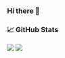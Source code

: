 ### Hi there 👋

### &#x1f4c8; GitHub Stats

<img align="center" src="https://github-readme-stats-nu-tawny.vercel.app/api/?username=Wav3&theme=dark&hide_border=true" />
<img align="center" src="https://github-readme-stats-nu-tawny.vercel.app/api/top-langs/?username=Wav3&layout=compact&theme=dark&hide_border=true" />

<!--
**Wav3/Wav3** is a ✨ _special_ ✨ repository because its `README.md` (this file) appears on your GitHub profile.

Here are some ideas to get you started:

- 🔭 I’m currently working on ...
- 🌱 I’m currently learning ...
- 👯 I’m looking to collaborate on ...
- 🤔 I’m looking for help with ...
- 💬 Ask me about ...
- 📫 How to reach me: ...
- 😄 Pronouns: ...
- ⚡ Fun fact: ...
-->
